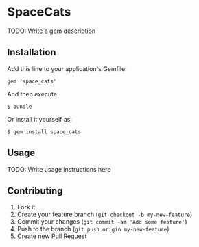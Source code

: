 # SpaceCats

TODO: Write a gem description

## Installation

Add this line to your application's Gemfile:

    gem 'space_cats'

And then execute:

    $ bundle

Or install it yourself as:

    $ gem install space_cats

## Usage

TODO: Write usage instructions here

## Contributing

1. Fork it
2. Create your feature branch (`git checkout -b my-new-feature`)
3. Commit your changes (`git commit -am 'Add some feature'`)
4. Push to the branch (`git push origin my-new-feature`)
5. Create new Pull Request
